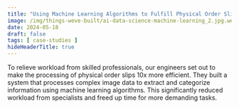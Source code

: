 ```yaml
---
title: "Using Machine Learning Algorithms to Fulfill Physical Order Slips for BA.Unternehmensgruppe"
image: /img/things-weve-built/ai-data-science-machine-learning_2.jpg.webp
date: 2024-05-18
draft: false
tags: [ case-studies ]
hideHeaderTitle: true
---
```


To relieve workload from skilled professionals, our engineers set out to make the processing of physical order slips 10x more efficient. They built a system that processes complex image data to extract and categorize information using machine learning algorithms. This significantly reduced workload from specialists and freed up time for more demanding tasks.
